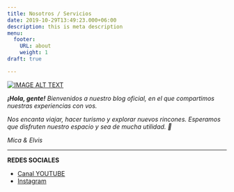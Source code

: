 ```yaml
---
title: Nosotros / Servicios
date: 2019-10-29T13:49:23.000+06:00
description: this is meta description
menu:
  footer:
    URL: about
    weight: 1
draft: true

---
```

[![IMAGE ALT TEXT](https://i9.ytimg.com/vi/ia3wSmEcys8/maxresdefault.jpg?time=1631983200000&sqp=COCsmIoG&rs=AOn4CLCLaudktHCzMdMbKJeSvDL3NkMzVQ)](https://www.youtube.com/watch?v=ia3wSmEcys8 "Video Title")

**_¡Hola, gente!_** _Bienvenidos a nuestro blog oficial, en el que compartimos nuestras experiencias con vos._

_Nos encanta viajar, hacer turismo y explorar nuevos rincones. Esperamos que disfruten nuestro espacio y sea de mucha utilidad. 🤗_

_Mica & Elvis_

***

**REDES SOCIALES**

* [Canal YOUTUBE](https://www.youtube.com/c/ViveSimple?ltclid=)
* [Instagram](https://www.instagram.com/vivesimple.me/)